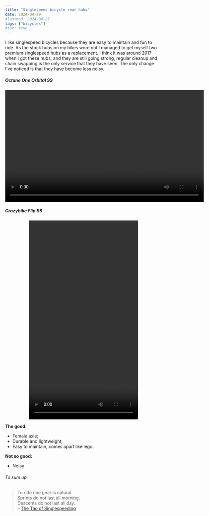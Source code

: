 ```yaml
---
title: "Singlespeed bicycle rear hubs"
date: 2024-04-29
#lastmod: 2024-04-27
tags: ["bicycles"]
#toc: true
---
```

I like singlespeed bicycles because they are easy to maintain and fun to ride. As the stock hubs on my bikes wore out I managed to get myself two premium singlespeed hubs as a replacement. I think it was around 2017 when I got these hubs, and they are still going strong, regular cleanup and chain swapping is the only service that they have seen. The only change I've noticed is that they have become less noisy.


##### Octane One Orbital SS
<center>
<video width="640" height="360" controls>
  <source src="octane-one-orbital-ss-pro.mp4" type="video/mp4">
  Your browser does not support the video tag.
</video>
</center>

##### Crazybike Flip SS



<center>
<video width="352" height="640" controls>
  <source src="crazy-bike-flip.mp4" type="video/mp4">
  Your browser does not support the video tag.
</video>
</center>

**The good:**

* Female axle;
* Durable and lightweight;
* Easy to maintain, comes apart like lego.

**Not so good:**

* Noisy

###### To sum up:

>To ride one gear is natural.   
>Sprints do not last all morning,   
>Descents do not last all day.   
> – [The Tao of Singlespeeding](https://dirtscrolls.com/14943281-blast-from-the-past-the-tao-of-singlespeeding)
